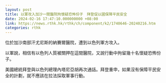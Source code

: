 ```yaml
---
layout: post
title: 以軍攻入加沙一間醫院拘懷疑恐怖份子　拜登促以國保障平民安全
date: 2024-02-16 17:47:10.000000000 +08:00
link: https://news.rthk.hk/rthk/ch/component/k2/1740646-20240216.htm
categories: rthk
---
```


位於加沙南部汗尤尼斯的納賽爾醫院，遭到以色列軍方攻入。

以軍說，相信有以色列人質被關押在這間醫院，又說行動中拘留幾十名懷疑恐怖份子。

美國總統拜登與以色列總理內塔尼亞胡再次通話。拜登重申，如果沒有保障平民安全的計劃，就不應該在拉法採取軍事行動。
